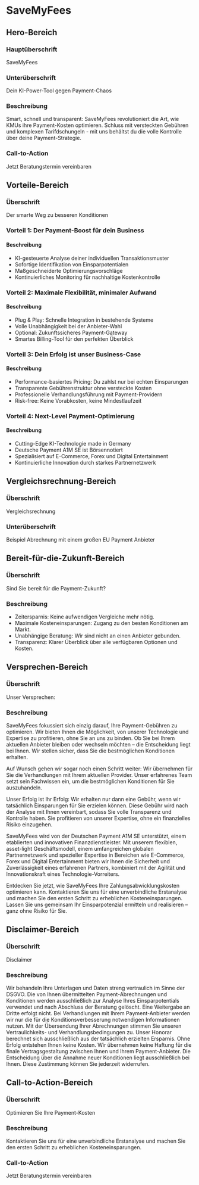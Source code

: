 # SaveMyFees

## Hero-Bereich

### Hauptüberschrift
SaveMyFees

### Unterüberschrift
Dein KI-Power-Tool gegen Payment-Chaos

### Beschreibung
Smart, schnell und transparent: SaveMyFees revolutioniert die Art, wie KMUs ihre Payment-Kosten optimieren. Schluss mit versteckten Gebühren und komplexen Tarifdschungeln - mit uns behältst du die volle Kontrolle über deine Payment-Strategie.

### Call-to-Action
Jetzt Beratungstermin vereinbaren

## Vorteile-Bereich

### Überschrift
Der smarte Weg zu besseren Konditionen

### Vorteil 1: Der Payment-Boost für dein Business

#### Beschreibung
- KI-gesteuerte Analyse deiner individuellen Transaktionsmuster
- Sofortige Identifikation von Einsparpotentialen
- Maßgeschneiderte Optimierungsvorschläge
- Kontinuierliches Monitoring für nachhaltige Kostenkontrolle

### Vorteil 2: Maximale Flexibilität, minimaler Aufwand

#### Beschreibung
- Plug & Play: Schnelle Integration in bestehende Systeme
- Volle Unabhängigkeit bei der Anbieter-Wahl
- Optional: Zukunftssicheres Payment-Gateway
- Smartes Billing-Tool für den perfekten Überblick

### Vorteil 3: Dein Erfolg ist unser Business-Case

#### Beschreibung
- Performance-basiertes Pricing: Du zahlst nur bei echten Einsparungen
- Transparente Gebührenstruktur ohne versteckte Kosten
- Professionelle Verhandlungsführung mit Payment-Providern
- Risk-free: Keine Vorabkosten, keine Mindestlaufzeit

### Vorteil 4: Next-Level Payment-Optimierung

#### Beschreibung
- Cutting-Edge KI-Technologie made in Germany
- Deutsche Payment A1M SE ist Börsennotiert
- Spezialisiert auf E-Commerce, Forex und Digital Entertainment
- Kontinuierliche Innovation durch starkes Partnernetzwerk

## Vergleichsrechnung-Bereich

### Überschrift
Vergleichsrechnung

### Unterüberschrift
Beispiel Abrechnung mit einem großen EU Payment Anbieter

## Bereit-für-die-Zukunft-Bereich

### Überschrift
Sind Sie bereit für die Payment-Zukunft?

### Beschreibung
- Zeitersparnis: Keine aufwendigen Vergleiche mehr nötig.
- Maximale Kosteneinsparungen: Zugang zu den besten Konditionen am Markt.
- Unabhängige Beratung: Wir sind nicht an einen Anbieter gebunden.
- Transparenz: Klarer Überblick über alle verfügbaren Optionen und Kosten.

## Versprechen-Bereich

### Überschrift
Unser Versprechen:

### Beschreibung
SaveMyFees fokussiert sich einzig darauf, Ihre Payment-Gebühren zu optimieren. Wir bieten Ihnen die Möglichkeit, von unserer Technologie und Expertise zu profitieren, ohne Sie an uns zu binden. Ob Sie bei Ihrem aktuellen Anbieter bleiben oder wechseln möchten – die Entscheidung liegt bei Ihnen. Wir stellen sicher, dass Sie die bestmöglichen Konditionen erhalten.

Auf Wunsch gehen wir sogar noch einen Schritt weiter: Wir übernehmen für Sie die Verhandlungen mit Ihrem aktuellen Provider. Unser erfahrenes Team setzt sein Fachwissen ein, um die bestmöglichen Konditionen für Sie auszuhandeln.

Unser Erfolg ist Ihr Erfolg: Wir erhalten nur dann eine Gebühr, wenn wir tatsächlich Einsparungen für Sie erzielen können. Diese Gebühr wird nach der Analyse mit Ihnen vereinbart, sodass Sie volle Transparenz und Kontrolle haben. Sie profitieren von unserer Expertise, ohne ein finanzielles Risiko einzugehen.

SaveMyFees wird von der Deutschen Payment A1M SE unterstützt, einem etablierten und innovativen Finanzdienstleister. Mit unserem flexiblen, asset-light Geschäftsmodell, einem umfangreichen globalen Partnernetzwerk und spezieller Expertise in Bereichen wie E-Commerce, Forex und Digital Entertainment bieten wir Ihnen die Sicherheit und Zuverlässigkeit eines erfahrenen Partners, kombiniert mit der Agilität und Innovationskraft eines Technologie-Vorreiters.

Entdecken Sie jetzt, wie SaveMyFees Ihre Zahlungsabwicklungskosten optimieren kann. Kontaktieren Sie uns für eine unverbindliche Erstanalyse und machen Sie den ersten Schritt zu erheblichen Kosteneinsparungen. Lassen Sie uns gemeinsam Ihr Einsparpotenzial ermitteln und realisieren – ganz ohne Risiko für Sie.

## Disclaimer-Bereich

### Überschrift
Disclaimer

### Beschreibung
Wir behandeln Ihre Unterlagen und Daten streng vertraulich im Sinne der DSGVO. Die von Ihnen übermittelten Payment-Abrechnungen und Konditionen werden ausschließlich zur Analyse Ihres Einsparpotentials verwendet und nach Abschluss der Beratung gelöscht. Eine Weitergabe an Dritte erfolgt nicht. Bei Verhandlungen mit Ihrem Payment-Anbieter werden wir nur die für die Konditionsverbesserung notwendigen Informationen nutzen. Mit der Übersendung Ihrer Abrechnungen stimmen Sie unseren Vertraulichkeits- und Verhandlungsbedingungen zu. Unser Honorar berechnet sich ausschließlich aus der tatsächlich erzielten Ersparnis. Ohne Erfolg entstehen Ihnen keine Kosten. Wir übernehmen keine Haftung für die finale Vertragsgestaltung zwischen Ihnen und Ihrem Payment-Anbieter. Die Entscheidung über die Annahme neuer Konditionen liegt ausschließlich bei Ihnen. Diese Zustimmung können Sie jederzeit widerrufen.

## Call-to-Action-Bereich

### Überschrift
Optimieren Sie Ihre Payment-Kosten

### Beschreibung
Kontaktieren Sie uns für eine unverbindliche Erstanalyse und machen Sie den ersten Schritt zu erheblichen Kosteneinsparungen.

### Call-to-Action
Jetzt Beratungstermin vereinbaren

